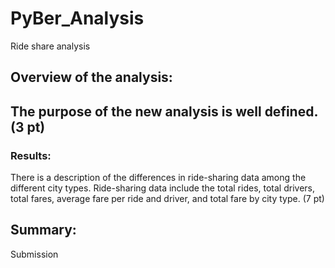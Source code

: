 # PyBer_Analysis
Ride share analysis
## Overview of the analysis:

## The purpose of the new analysis is well defined. (3 pt)
### Results:

There is a description of the differences in ride-sharing data among the different city types. Ride-sharing data include the total rides, total drivers, total fares, average fare per ride and driver, and total fare by city type. (7 pt)
## Summary:


Submission
